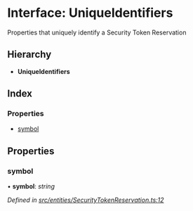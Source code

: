 # Interface: UniqueIdentifiers

Properties that uniquely identify a Security Token Reservation

## Hierarchy

* **UniqueIdentifiers**

## Index

### Properties

* [symbol](_entities_securitytokenreservation_.uniqueidentifiers.md#symbol)

## Properties

###  symbol

• **symbol**: *string*

*Defined in [src/entities/SecurityTokenReservation.ts:12](https://github.com/PolymathNetwork/polymath-sdk/blob/550676f/src/entities/SecurityTokenReservation.ts#L12)*
